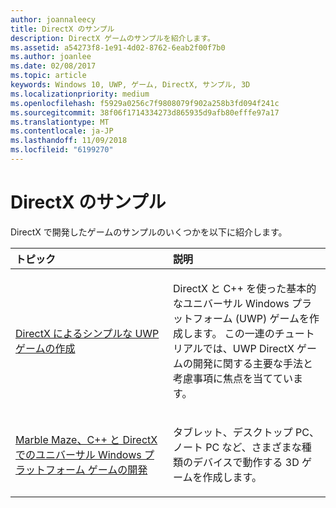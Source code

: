 ```yaml
---
author: joannaleecy
title: DirectX のサンプル
description: DirectX ゲームのサンプルを紹介します。
ms.assetid: a54273f8-1e91-4d02-8762-6eab2f00f7b0
ms.author: joanlee
ms.date: 02/08/2017
ms.topic: article
keywords: Windows 10, UWP, ゲーム, DirectX, サンプル, 3D
ms.localizationpriority: medium
ms.openlocfilehash: f5929a0256c7f9808079f902a258b3fd094f241c
ms.sourcegitcommit: 38f06f1714334273d865935d9afb80efffe97a17
ms.translationtype: MT
ms.contentlocale: ja-JP
ms.lasthandoff: 11/09/2018
ms.locfileid: "6199270"
---
```

# <a name="directx-samples"></a>DirectX のサンプル

DirectX で開発したゲームのサンプルのいくつかを以下に紹介します。

<table>
<colgroup>
<col width="50%" />
<col width="50%" />
</colgroup>
<thead>
<tr class="header">
<th align="left">トピック</th>
<th align="left">説明</th>
</tr>
</thead>
<tbody>
<tr class="odd">
<td align="left"><p><a href="tutorial--create-your-first-uwp-directx-game.md">DirectX によるシンプルな UWP ゲームの作成</a></p></td>
<td align="left"><p>DirectX と C++ を使った基本的なユニバーサル Windows プラットフォーム (UWP) ゲームを作成します。 この一連のチュートリアルでは、UWP DirectX ゲームの開発に関する主要な手法と考慮事項に焦点を当てています。</p></td>
</tr>
<tr class="even">
<td align="left"><p><a href="developing-marble-maze-a-windows-store-game-in-cpp-and-directx.md">Marble Maze、C++ と DirectX でのユニバーサル Windows プラットフォーム ゲームの開発</a></p></td>
<td align="left"><p>タブレット、デスクトップ PC、ノート PC など、さまざまな種類のデバイスで動作する 3D ゲームを作成します。</p></td>
</tr>
</tbody>
</table>